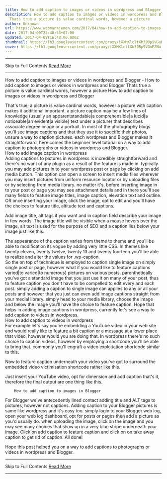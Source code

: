 ```yaml
---
title: How to add caption to images or videos in wordpress and Blogger
description: How to add caption to images or videos in wordpress and Blogger
  Thats true a picture is value cardinal words, however a picture
author: Unknown
url: https://www.webmanajemen.com/2017/04/how-to-add-caption-to-images-or-videos_9.html
date: 2017-04-09T23:48:53+07:00
updated: 2017-04-09T16:48:00.000Z
thumbnail: https://lh3.googleusercontent.com/proxy/iXXMXlcltXb398p9VGuEZNu_q_9fOhWGI2a7MC0u0gxejcoAG9JwriwCAXcFnQzy04oNlHepGhjkRl5qZ5VnHRY4yte8q9STSCavvaAxYEXGBw6EnbpDem0nNPZPhkQ
cover: https://lh3.googleusercontent.com/proxy/iXXMXlcltXb398p9VGuEZNu_q_9fOhWGI2a7MC0u0gxejcoAG9JwriwCAXcFnQzy04oNlHepGhjkRl5qZ5VnHRY4yte8q9STSCavvaAxYEXGBw6EnbpDem0nNPZPhkQ
---
```


<hr/> Skip to Full Contents <a href="https://www.webmanajemen.com/2017/04/how-to-add-caption-to-images-or-videos_9.html" rel="follow" class="button" id="read-more">Read More</a> <hr/> How to add caption to images or videos in wordpress and Blogger - How to add caption to images or videos in wordpress and Blogger Thats true a picture is value cardinal words, however a picture How to add caption to images or videos in wordpress and Blogger 

    


That's true; a picture is value cardinal words, however a picture             with caption makes it additional important. a picture caption may             be a few lines of knowledge (usually an apparentstandable|a             comprehensible|a lucid|a noticeable|an evident|a visible} text             under a picture) that describes associate degree image or a             portrait. In most of the photography blogs you'll see image             captions and that they use it to specific their photos, unsure a             way to caption pictures. each wordpress and Blogger makes it             straightforward, here comes the beginner level tutorial on a way to             add caption to photographs or videos in wordpress and Blogger.         
        How to add image caption in wordpress    
Adding captions to pictures in wordpress is incredibly             straightforward and there's no want of any plugin as a result of             the feature is made in. typically you may add pictures in to your             wordpress post or page by clicking on add media button.                         This option can open a screen to insert media files wherever you             may insert pictures from uniform resource locator or by uploading             files or by selecting from media library. no matter it's, before             inserting image in to your post or page you may see attachment             details and in there you'll see many fields to feature image             titles, image caption, elevation text and outline.                         OR once inserting your image, click the image, opt to edit and             you'll have the choices to feature title, altitude text and             captions.         
        
Add image title, alt tags if you want and in caption field describe             your image in few words. The image title will be visible when a             mouse hovers over the image, alt text is used for the purpose of             SEO and a caption lies below your image just like this.         
        
The appearance of the caption varies from theme to theme and you'll             be able to modification its vogue by adding very little CSS. In             themes like twenty eleven, twenty twelve, twenty 13 and twenty             fourteen you'll be able to realize and alter the values for             .wp-caption.         
So the on top of technique is employed to caption single image on             simply single post or page, however what if you would like to             feature captions varied|to varied|to numerous} pictures on various             posts. parenthetically you've got a standard image that you just             use it on many of your post, thus to feature caption you don't have             to be compelled to edit every and each post. simply adding a             caption to single image can applies to any or all your posts and             however that you just can even add image captions straight from             your medial library. simply head to your media library, choose the             image and below the image you'll have the choice to feature             caption. Hope that helps in adding image captions in wordpress,             currently let's see a way to add caption to videos in wordpress.         
            How to add caption to videos in wordpress         
For example let's say you're embedding a YouTube video in your web             site and would really like to feature a bit caption or a message at             a lower place that video, however would you are doing that. In             wordpress there's no such choice to caption videos, however by             employing a shortcode you'll be able to bring that. commonly you'll             engraft a video exploitation shortcode similar to this.         
        
Now to feature caption underneath your video you've got to surround             the embedded video victimisation shortcode rather like this.         
        
Just insert your YouTube video, opt for dimension and add caption             that's it, therefore the final output are one thing like this.         
        
        How to add caption to images in Blogger    
For Blogger we've antecedently lined contact adding title and ALT             tags to pictures, however not captions. Adding caption to your             Blogger pictures is same like wordpress and it's easy too. simply             login to your Blogger web log, open your web log dashboard, opt for             posts or pages then add a picture as you'd usually do. when             uploading the image, click on the image and you may see many             choices that show up in a very blue stripe underneath your image.             Click on add caption to feature caption and click on on take away             caption to get rid of caption. All done!         
        
Hope this post helped you on a way to add captions to photographs             or videos in wordpress and Blogger. <hr/> Skip to Full Contents <a href="https://www.webmanajemen.com/2017/04/how-to-add-caption-to-images-or-videos_9.html" rel="follow" class="button" id="read-more">Read More</a> <hr/>
